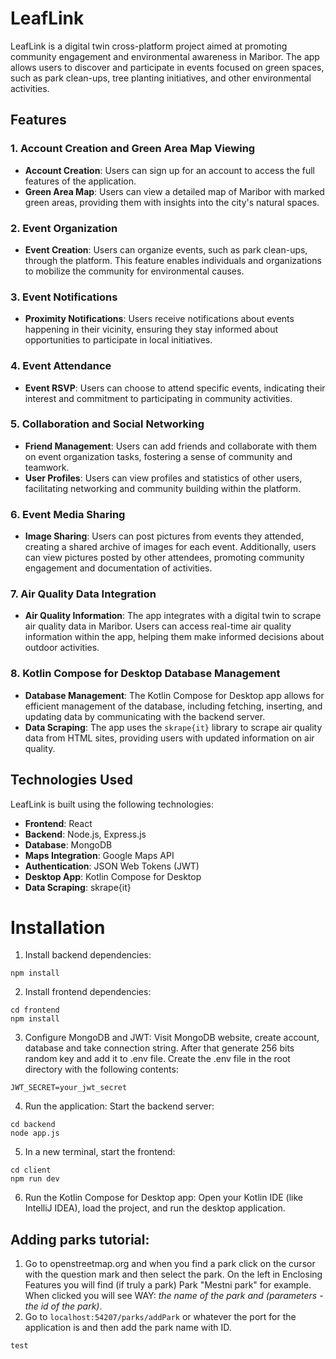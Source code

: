 # LeafLink

LeafLink is a digital twin cross-platform project aimed at promoting community engagement and environmental awareness in Maribor. The app allows users to discover and participate in events focused on green spaces, such as park clean-ups, tree planting initiatives, and other environmental activities.

## Features

### 1. Account Creation and Green Area Map Viewing

- **Account Creation**: Users can sign up for an account to access the full features of the application.
- **Green Area Map**: Users can view a detailed map of Maribor with marked green areas, providing them with insights into the city's natural spaces.

### 2. Event Organization

- **Event Creation**: Users can organize events, such as park clean-ups, through the platform. This feature enables individuals and organizations to mobilize the community for environmental causes.

### 3. Event Notifications

- **Proximity Notifications**: Users receive notifications about events happening in their vicinity, ensuring they stay informed about opportunities to participate in local initiatives.

### 4. Event Attendance

- **Event RSVP**: Users can choose to attend specific events, indicating their interest and commitment to participating in community activities.

### 5. Collaboration and Social Networking

- **Friend Management**: Users can add friends and collaborate with them on event organization tasks, fostering a sense of community and teamwork.
- **User Profiles**: Users can view profiles and statistics of other users, facilitating networking and community building within the platform.

### 6. Event Media Sharing

- **Image Sharing**: Users can post pictures from events they attended, creating a shared archive of images for each event. Additionally, users can view pictures posted by other attendees, promoting community engagement and documentation of activities.

### 7. Air Quality Data Integration

- **Air Quality Information**: The app integrates with a digital twin to scrape air quality data in Maribor. Users can access real-time air quality information within the app, helping them make informed decisions about outdoor activities.

### 8. Kotlin Compose for Desktop Database Management

- **Database Management**: The Kotlin Compose for Desktop app allows for efficient management of the database, including fetching, inserting, and updating data by communicating with the backend server.
- **Data Scraping**: The app uses the `skrape{it}` library to scrape air quality data from HTML sites, providing users with updated information on air quality.


## Technologies Used

LeafLink is built using the following technologies:

- **Frontend**: React
- **Backend**: Node.js, Express.js
- **Database**: MongoDB
- **Maps Integration**: Google Maps API
- **Authentication**: JSON Web Tokens (JWT)
- **Desktop App**: Kotlin Compose for Desktop
- **Data Scraping**: skrape{it}

# Installation

1. Install backend dependencies:
```
npm install
```

2. Install frontend dependencies:

```
cd frontend
npm install
```

3. Configure MongoDB and JWT:
Visit MongoDB website, create account, database and take connection string.
After that generate 256 bits random key and add it to .env file.
Create the .env file in the root directory with the following contents:
```
JWT_SECRET=your_jwt_secret
```

4. Run the application:
Start the backend server:
```
cd backend
node app.js
```

5. In a new terminal, start the frontend:
```
cd client
npm run dev
```

6. Run the Kotlin Compose for Desktop app:
    Open your Kotlin IDE (like IntelliJ IDEA), load the project, and run the desktop application.

## Adding parks tutorial:

1. Go to openstreetmap.org and when you find a park click on the cursor with the question mark and then select the park. On the left in Enclosing Features you will find (if truly a park) Park "Mestni park" for example. When clicked you will see WAY: *the name of the park and (parameters - the id of the park)*.
2. Go to `localhost:54207/parks/addPark` or whatever the port for the application is and then add the park name with ID.

```
test
```
